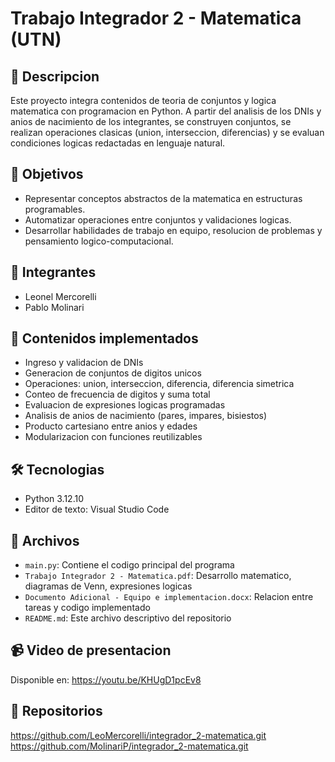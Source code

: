 # Trabajo Integrador 2 - Matematica (UTN)

## 📘 Descripcion
Este proyecto integra contenidos de teoria de conjuntos y logica matematica con programacion en Python. A partir del analisis de los DNIs y anios de nacimiento de los integrantes, se construyen conjuntos, se realizan operaciones clasicas (union, interseccion, diferencias) y se evaluan condiciones logicas redactadas en lenguaje natural.

## 🧠 Objetivos
- Representar conceptos abstractos de la matematica en estructuras programables.
- Automatizar operaciones entre conjuntos y validaciones logicas.
- Desarrollar habilidades de trabajo en equipo, resolucion de problemas y pensamiento logico-computacional.

## 👥 Integrantes
- Leonel Mercorelli
- Pablo Molinari

## 🧮 Contenidos implementados
- Ingreso y validacion de DNIs
- Generacion de conjuntos de digitos unicos
- Operaciones: union, interseccion, diferencia, diferencia simetrica
- Conteo de frecuencia de digitos y suma total
- Evaluacion de expresiones logicas programadas
- Analisis de anios de nacimiento (pares, impares, bisiestos)
- Producto cartesiano entre anios y edades
- Modularizacion con funciones reutilizables

## 🛠️ Tecnologias
- Python 3.12.10
- Editor de texto: Visual Studio Code

## 📂 Archivos
- `main.py`: Contiene el codigo principal del programa
- `Trabajo Integrador 2 - Matematica.pdf`: Desarrollo matematico, diagramas de Venn, expresiones logicas
- `Documento Adicional - Equipo e implementacion.docx`: Relacion entre tareas y codigo implementado
- `README.md`: Este archivo descriptivo del repositorio

## 📹 Video de presentacion
Disponible en: 
https://youtu.be/KHUgD1pcEv8

## 🔗 Repositorios
https://github.com/LeoMercorelli/integrador_2-matematica.git
https://github.com/MolinariP/integrador_2-matematica.git

